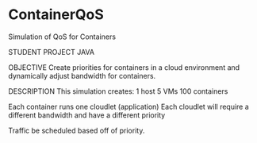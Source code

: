 # ContainerQoS
Simulation of QoS for Containers

STUDENT PROJECT
JAVA

OBJECTIVE
Create priorities for containers in a cloud environment and dynamically adjust bandwidth for containers.

DESCRIPTION
This simulation creates:
  1 host 
  5 VMs
  100 containers

Each container runs one cloudlet (application)
Each cloudlet will require a different bandwidth and have a different priority

Traffic be scheduled based off of priority.


